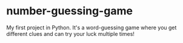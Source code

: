 # number-guessing-game
 My first project in Python. It's a word-guessing game where you get different clues and can try your luck multiple times!
